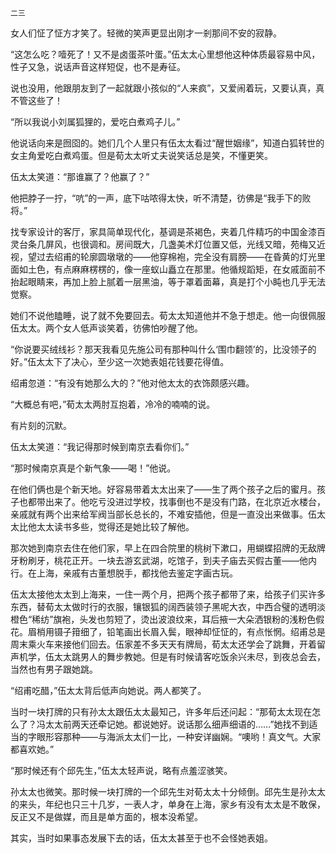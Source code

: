     二三 

   女人们怔了怔方才笑了。轻微的笑声更显出刚才一剎那间不安的寂静。

   “这怎么吃？噎死了！又不是卤蛋茶叶蛋。”伍太太心里想他这种体质最容易中风，性子又急，说话声音这样短促，也不是寿征。

   说也没用，他跟朋友到了一起就跟小孩似的“人来疯”，又爱闹着玩，又要认真，真不管这些了！

   “所以我说小刘属狐狸的，爱吃白煮鸡子儿。”

   他说话向来是囫囵的。她们几个人里只有伍太太看过“醒世姻缘”，知道白狐转世的女主角爱吃白煮鸡蛋。但是荀太太听丈夫说笑话总是笑，不懂更笑。

   伍太太笑道：“那谁赢了？他赢了？”

   他把脖子一拧，“吭”的一声，底下咕哝得太快，听不清楚，彷佛是“我手下的败将。”

   找专家设计的客厅，家具简单现代化，基调是茶褐色，夹着几件精巧的中国金漆百灵台条几屏风，也很调和。房间既大，几盏美术灯位置又低，光线又暗，苑梅又近视，望过去绍甫的轮廓圆墩墩的——他穿棉袍，完全没有肩膀——在昏黄的灯光里面如土色，有点麻麻楞楞的，像一座蚁山矗立在那里。他循规蹈矩，在女戚面前不抬起眼睛来，再加上脸上腻着一层黑油，等于罩着面幕，真是打个小盹也几乎无法觉察。

   她们不说他瞌睡，说了就不免要回去。荀太太知道他并不急于想走。他一向很佩服伍太太。两个女人低声谈笑着，彷佛怕吵醒了他。

   “你说要买绒线衫？那天我看见先施公司有那种叫什么‘围巾翻领’的，比没领子的好。”伍太太下了决心，至少这一次她表姐花钱要花得值。

   绍甫忽道：“有没有她那么大的？”他对他太太的衣饰颇感兴趣。

   “大概总有吧，”荀太太两肘互抱着，冷冷的喃喃的说。

   有片刻的沉默。

   伍太太笑道：“我记得那时候到南京去看你们。”

   “那时候南京真是个新气象——喝！”他说。

   在他们俩也是个新天地。好容易带着太太出来了——生了两个孩子之后的蜜月。孩子也都带出来了。他吃亏没进过学校，找事倒也不是没有门路，在北京近水楼台，亲戚就有两个出来给军阀当部长总长的，不难安插他，但是一直没出来做事。伍太太比他太太读书多些，觉得还是她比较了解他。

   那次她到南京去住在他们家，早上在四合院里的桃树下漱口，用蝴蝶招牌的无敌牌牙粉刷牙，桃花正开。一块去游玄武湖，吃馆子，到夫子庙去买假古董——他内行。在上海，亲戚有古董想脱手，都找他去鉴定字画古玩。

   伍太太接他太太到上海来，一住一两个月，把两个孩子都带了来，给孩子们买许多东西，替荀太太做时行的衣服，镶银狐的阔西装领子黑呢大衣，中西合璧的透明淡橙色“稀纺”旗袍，头发也剪短了，烫出波浪纹来，耳后掖一大朵洒银粉的浅粉色假花。眉梢用镊子箝细了，铅笔画出长眉入鬓，眼神却怔怔的，有点怅惘。绍甫总是周末乘火车来接他们回去。伍家差不多天天有牌局，荀太太还学会了跳舞，开着留声机学，伍太太跳男人的舞步教她。但是有时候请客吃饭余兴未尽，到夜总会去，当然也有男子跟她跳。

   “绍甫吃醋，”伍太太背后低声向她说。两人都笑了。

   当时一块打牌的只有孙太太跟伍太太最知己，许多年后还问起：“那荀太太现在怎么了？冯太太前两天还牵记她。都说她好。说话那么细声细语的……”她找不到适当的字眼形容那种——与海派太太们一比，一种安详幽娴。“噢哟！真文气。大家都喜欢她。”

   “那时候还有个邱先生，”伍太太轻声说，略有点羞涩骇笑。

   孙太太也微笑。那时候一块打牌的一个邱先生对荀太太十分倾倒。邱先生是孙太太的来头，年纪也只三十几岁，一表人才，单身在上海，家乡有没有太太是不敢保，反正又不是做媒，而且是单方面的，根本没希望。

   其实，当时如果事态发展下去的话，伍太太甚至于也不会怪她表姐。

